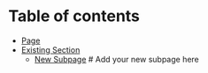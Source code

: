 # Table of contents

- [Page](README.md)
- [Existing Section](section/existing-section.md)
  - [New Subpage](section/new-subpage.md) # Add your new subpage here
